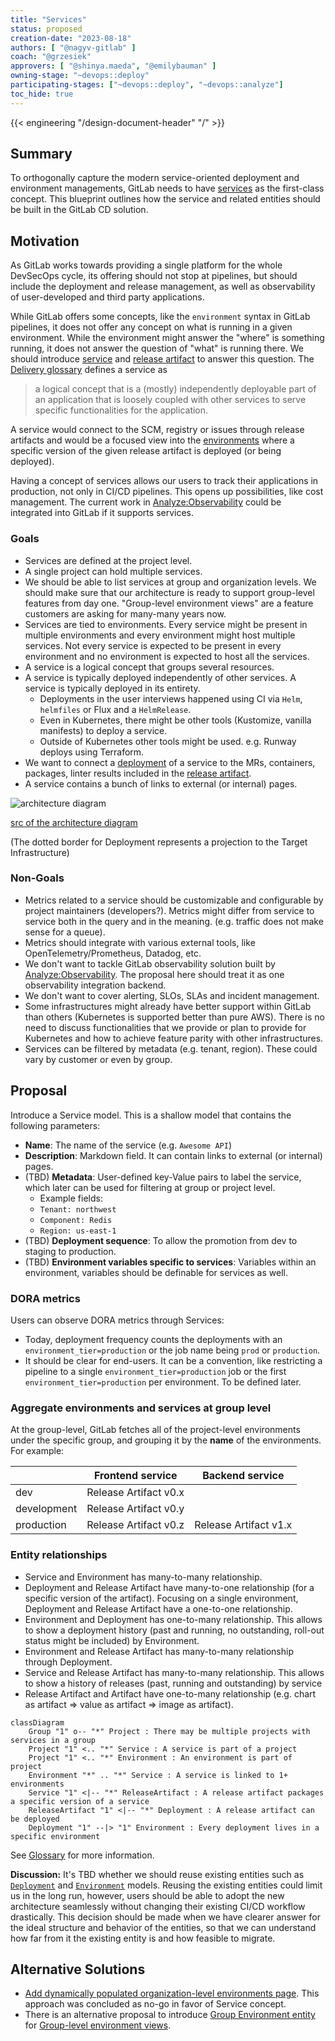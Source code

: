 ```yaml
---
title: "Services"
status: proposed
creation-date: "2023-08-18"
authors: [ "@nagyv-gitlab" ]
coach: "@grzesiek"
approvers: [ "@shinya.maeda", "@emilybauman" ]
owning-stage: "~devops::deploy"
participating-stages: ["~devops::deploy", "~devops::analyze"]
toc_hide: true
---
```


{{< engineering "/design-document-header" "/" >}}

## Summary

To orthogonally capture the modern service-oriented deployment and environment managements,
GitLab needs to have [services](https://about.gitlab.com/direction/delivery/glossary.html#service) as the first-class concept.
This blueprint outlines how the service and related entities should be built in the GitLab CD solution.

## Motivation

As GitLab works towards providing a single platform for the whole DevSecOps cycle,
its offering should not stop at pipelines, but should include the deployment and release management, as well as
observability of user-developed and third party applications.

While GitLab offers some concepts, like the `environment` syntax in GitLab pipelines,
it does not offer any concept on what is running in a given environment. While the environment might answer the "where" is
something running, it does not answer the question of "what" is running there. We should
introduce [service](https://about.gitlab.com/direction/delivery/glossary.html#service) and [release artifact](https://about.gitlab.com/direction/delivery/glossary.html#release) to answer this question. The [Delivery glossary](https://about.gitlab.com/direction/delivery/glossary.html#service) defines
a service as

> a logical concept that is a (mostly) independently deployable part of an application that is loosely coupled with other services to serve specific functionalities for the application.

A service would connect to the SCM, registry or issues through release artifacts and would be a focused view into the [environments](https://about.gitlab.com/direction/delivery/glossary.html#environment) where
a specific version of the given release artifact is deployed (or being deployed).

Having a concept of services allows our users to track their applications in production, not only in CI/CD pipelines. This opens up possibilities, like cost management.
The current work in [Analyze:Observability](../../../../product/categories/#observability-group) could be integrated into GitLab if it supports services.

### Goals

- Services are defined at the project level.
- A single project can hold multiple services.
- We should be able to list services at group and organization levels. We should make sure that our architecture is ready to support group-level features from day one. "Group-level environment views" are a feature customers are asking for many-many years now.
- Services are tied to environments. Every service might be present in multiple environments and every environment might host multiple services. Not every service is expected to be present in every environment and no environment is expected to host all the services.
- A service is a logical concept that groups several resources.
- A service is typically deployed independently of other services. A service is typically deployed in its entirety.
  - Deployments in the user interviews happened using CI via `Helm`, `helmfiles` or Flux and a `HelmRelease`.
  - Even in Kubernetes, there might be other tools (Kustomize, vanilla manifests) to deploy a service.
  - Outside of Kubernetes other tools might be used. e.g. Runway deploys using Terraform.
- We want to connect a [deployment](https://about.gitlab.com/direction/delivery/glossary.html#deployment) of a service to the MRs, containers, packages, linter results included in the [release artifact](https://about.gitlab.com/direction/delivery/glossary.html#release).
- A service contains a bunch of links to external (or internal) pages.

![architecture diagram](/images/engineering/architecture/design-documents/gitlab_services/architecture.png)

[src of the architecture diagram](https://docs.google.com/drawings/d/1TJinpfqc48jXZEw7rxe6mB-8AwDOW7o58wTAB_ljSNM/edit?usp=sharing)

(The dotted border for Deployment represents a projection to the Target Infrastructure)

### Non-Goals

- Metrics related to a service should be customizable and configurable by project maintainers (developers?). Metrics might differ from service to service both in the query and in the meaning. (e.g. traffic does not make sense for a queue).
- Metrics should integrate with various external tools, like OpenTelemetry/Prometheus, Datadog, etc.
- We don't want to tackle GitLab observability solution built by [Analyze:Observability](../../../../product/categories/#observability-group). The proposal here should treat it as one observability integration backend.
- We don't want to cover alerting, SLOs, SLAs and incident management.
- Some infrastructures might already have better support within GitLab than others (Kubernetes is supported better than pure AWS). There is no need to discuss functionalities that we provide or plan to provide for Kubernetes and how to achieve feature parity with other infrastructures.
- Services can be filtered by metadata (e.g. tenant, region). These could vary by customer or even by group.

## Proposal

Introduce a Service model. This is a shallow model that contains the following parameters:

- **Name**: The name of the service (e.g. `Awesome API`)
- **Description**: Markdown field. It can contain links to external (or internal) pages.
- (TBD) **Metadata**: User-defined key-Value pairs to label the service, which later can be used for filtering at group or project level.
  - Example fields:
  - `Tenant: northwest`
  - `Component: Redis`
  - `Region: us-east-1`
- (TBD) **Deployment sequence**: To allow the promotion from dev to staging to production.
- (TBD) **Environment variables specific to services**: Variables within an environment, variables should be definable for services as well.

### DORA metrics

Users can observe DORA metrics through Services:

- Today, deployment frequency counts the deployments with an `environment_tier=production` or the job name being `prod` or `production`.
- It should be clear for end-users. It can be a convention, like restricting a pipeline to a single `environment_tier=production` job or the first `environment_tier=production` per environment. To be defined later.

### Aggregate environments and services at group level

At the group-level, GitLab fetches all of the project-level environments under the specific group,
and grouping it by the **name** of the environments. For example:

|                   | Frontend service        | Backend service       |
| ------            | ------                  | ------                |
| dev               |  Release Artifact v0.x  |                       |
| development       |  Release Artifact v0.y  |                       |
| production        |  Release Artifact v0.z  | Release Artifact v1.x |

### Entity relationships

- Service and Environment has many-to-many relationship.
- Deployment and Release Artifact have many-to-one relationship (for a specific version of the artifact). Focusing on a single environment, Deployment and Release Artifact have a one-to-one relationship.
- Environment and Deployment has one-to-many relationship. This allows to show a deployment history (past and running, no outstanding, roll-out status might be included) by Environment.
- Environment and Release Artifact has many-to-many relationship through Deployment.
- Service and Release Artifact has many-to-many relationship. This allows to show a history of releases (past, running and outstanding) by service
- Release Artifact and Artifact have one-to-many relationship (e.g. chart as artifact => value as artifact => image as artifact).

```mermaid
classDiagram
    Group "1" o-- "*" Project : There may be multiple projects with services in a group
    Project "1" <.. "*" Service : A service is part of a project
    Project "1" <.. "*" Environment : An environment is part of project
    Environment "*" .. "*" Service : A service is linked to 1+ environments
    Service "1" <|-- "*" ReleaseArtifact : A release artifact packages a specific version of a service
    ReleaseArtifact "1" <|-- "*" Deployment : A release artifact can be deployed
    Deployment "1" --|> "1" Environment : Every deployment lives in a specific environment
```

See [Glossary](https://about.gitlab.com/direction/delivery/glossary.html) for more information.

**Discussion:** It's TBD whether we should reuse existing entities such as [`Deployment`](https://gitlab.com/gitlab-org/gitlab/-/blob/master/app/models/deployment.rb) and [`Environment`](https://gitlab.com/gitlab-org/gitlab/-/blob/master/app/models/environment.rb) models. Reusing the existing entities could limit us in the long run, however, users should be able to adopt the new architecture seamlessly without changing their existing CI/CD workflow drastically. This decision should be made when we have clearer answer for the ideal structure and behavior of the entities, so that we can understand how far from it the existing entity is and how feasible to migrate.

## Alternative Solutions

- [Add dynamically populated organization-level environments page](https://gitlab.com/gitlab-org/gitlab/-/issues/241506).
  This approach was concluded as no-go in favor of Service concept.
- There is an alternative proposal to introduce [Group Environment entity](https://gitlab.com/gitlab-org/gitlab/-/merge_requests/129696#note_1557477581) for [Group-level environment views](#aggregate-environments-and-services-at-group-level).
